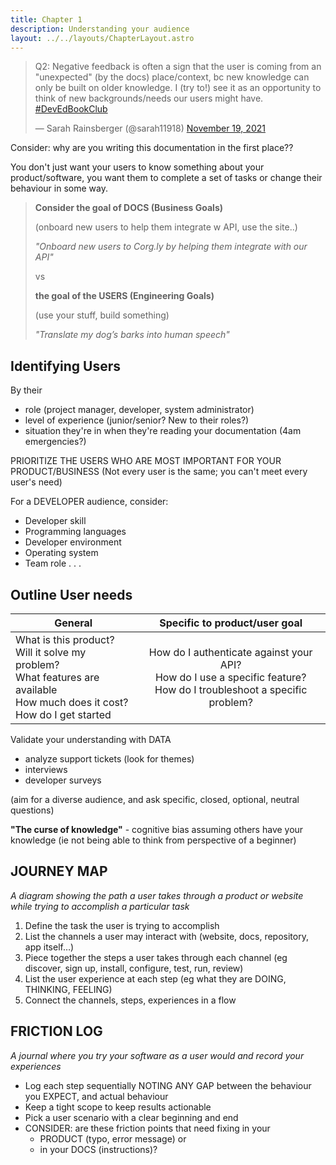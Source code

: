 ```yaml
---
title: Chapter 1
description: Understanding your audience
layout: ../../layouts/ChapterLayout.astro
---
```



<blockquote class="twitter-tweet" data-conversation="none" data-dnt="true"><p lang="en" dir="ltr">Q2: Negative feedback is often a sign that the user is coming from an &quot;unexpected&quot; (by the docs) place/context, bc new knowledge can only be built on older knowledge. I (try to!) see it as an opportunity to think of new backgrounds/needs our users might have. <a href="https://twitter.com/hashtag/DevEdBookClub?src=hash&amp;ref_src=twsrc%5Etfw">#DevEdBookClub</a></p>&mdash; Sarah Rainsberger (@sarah11918) <a href="https://twitter.com/sarah11918/status/1461524026111799298?ref_src=twsrc%5Etfw">November 19, 2021</a></blockquote> <script async src="https://platform.twitter.com/widgets.js" charset="utf-8"></script>


Consider: why are you writing this documentation in the first place??

You don't just want your users to know something about your product/software, you want them to complete a set of tasks or change their behaviour in some way.

> **Consider the goal of DOCS (Business Goals)**
>
> (onboard new users to help them integrate w API, use the site..)
>
> *"Onboard new users to Corg.ly by helping them integrate with our API"*
>
> vs
>
> **the goal of the USERS (Engineering Goals)**
> 
> (use your stuff, build something)
>
> *"Translate my dog’s barks into human speech"*

## Identifying Users
By their 
- role (project manager, developer, system administrator)
- level of experience (junior/senior? New to their roles?)
- situation they're in when they're reading your documentation (4am emergencies?)

PRIORITIZE THE USERS WHO ARE MOST IMPORTANT FOR YOUR PRODUCT/BUSINESS
(Not every user is the same; you can't meet every user's need)

For a DEVELOPER audience, consider:
- Developer skill
- Programming languages
- Developer environment
- Operating system
- Team role . . .


## Outline User needs

| General       | Specific to product/user goal |
|--------------|:------:|
| What is this product?<br>Will it solve my problem?<br>What features are available<br>How much does it cost?<br>How do I get started|  How do I authenticate against your API?<br>How do I use a specific feature?<br>How do I troubleshoot a specific problem?| 

Validate your understanding with DATA

- analyze support tickets (look for themes)
- interviews 
- developer surveys 

(aim for a diverse audience, and ask specific, closed, optional, neutral questions)

**"The curse of knowledge"** - cognitive bias assuming others have your knowledge (ie not being able to think from perspective of a beginner)

## **JOURNEY MAP** 

*A diagram showing the path a user takes through a product or website while trying to accomplish a particular task*

1. Define the task the user is trying to accomplish
2. List the channels a user may interact with (website, docs, repository, app itself…)
3. Piece together the steps a user takes through each channel (eg discover, sign up, install, configure, test, run, review)
4. List the user experience at each step (eg what they are DOING, THINKING, FEELING)
5. Connect the channels, steps, experiences in a flow

## **FRICTION LOG** 

*A journal where you try your software as a user would and record your experiences*

- Log each step sequentially NOTING ANY GAP between the behaviour you EXPECT, and actual behaviour
- Keep a tight scope to keep results actionable
- Pick a user scenario with a clear beginning and end
- CONSIDER: are these friction points that need fixing in your
    - PRODUCT (typo, error message) or 
    - in your DOCS (instructions)?
